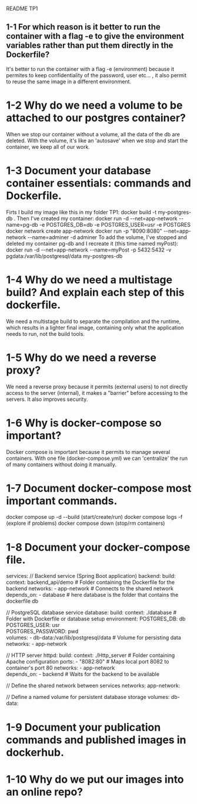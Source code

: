 README TP1

## 1-1 For which reason is it better to run the container with a flag -e to give the environment variables rather than put them directly in the Dockerfile?
It's better to run the container with a flag -e (environment) because it permites to keep confidentiality of the password, user etc... , it also permit to reuse the same image in a different environment.

# 1-2 Why do we need a volume to be attached to our postgres container?
When we stop our container without a volume, all the data of the db are deleted. With the volume, it's like an 'autosave' when we stop and start the container, we keep all of our work.

# 1-3 Document your database container essentials: commands and Dockerfile.
Firts I build my image like this in my folder TP1: docker build -t my-postgres-db .
Then I've created my container: docker run -d --net=app-network --name=pg-db -e POSTGRES_DB=db -e POSTGRES_USER=usr -e POSTGRES
docker network create app-network
docker run -p "8090:8080" --net=app-network --name=adminer -d adminer
To add the volume, I've stopped and deleted my container pg-db and I recreate it (this time named myPost): docker run -d --net=app-network --name=myPost -p 5432:5432 -v pgdata:/var/lib/postgresql/data my-postgres-db

# 1-4 Why do we need a multistage build? And explain each step of this dockerfile.
We need a multistage build to separate the compilation and the runtime, which results in a lighter final image, containing only what the application needs to run, not the build tools.

# 1-5 Why do we need a reverse proxy?
We need a reverse proxy because it permits (external users) to not directly access to the server (internal), it makes a "barrier" before accessing to the servers. It also improves security.

# 1-6 Why is docker-compose so important?
Docker compose is important because it permits to manage several containers. With one file (docker-compose.yml) we can 'centralize' the run of many containers without doing it manually.

# 1-7 Document docker-compose most important commands.
docker compose up -d --build (start/create/run)
docker compose logs -f (explore if problems)
docker compose down (stop/rm containers)

# 1-8 Document your docker-compose file.

services:
  // Backend service (Spring Boot application)
  backend:
    build:
      context: backend_api/demo  # Folder containing the Dockerfile for the backend
    networks:
      - app-network              # Connects to the shared network
    depends_on:
      - database                 # here database is the folder that contains the dockerfile db

  // PostgreSQL database service
  database:
    build:
      context: ./database        # Folder with Dockerfile or database setup
    environment:
      POSTGRES_DB: db           
      POSTGRES_USER: usr         
      POSTGRES_PASSWORD: pwd     
    volumes:
      - db-data:/var/lib/postgresql/data  # Volume for persisting data
    networks:
      - app-network              

  // HTTP server
  httpd:
    build:
      context: ./Http_server     # Folder containing Apache configuration
    ports:
      - "8082:80"                # Maps local port 8082 to container's port 80
    networks:
      - app-network              
    depends_on:
      - backend                  # Waits for the backend to be available

// Define the shared network between services
networks:
  app-network:

// Define a named volume for persistent database storage
volumes:
  db-data:


# 1-9 Document your publication commands and published images in dockerhub.


# 1-10 Why do we put our images into an online repo?

